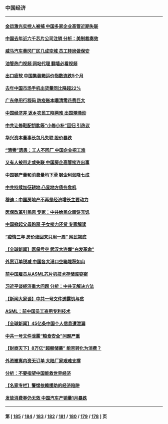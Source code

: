 ### 中国经济
---
#### [金运激光实控人被捕 中国多家企业高管近期失联](../../pages/ncid283/n13932935.md?02191245) 
#### [中国去年近六千芯片公司注销 分析：美制裁奏效](../../pages/ncid283/n13932734.md?02191245) 
#### [威马汽车黄冈厂区几成空城 员工转岗做保安](../../pages/ncid283/n13932556.md?02191245) 
#### [油管热门视频 网站代理 翻墙必看视频](http://138.2.39.72:81/youtube.html?epic-marker?02191245)
#### [出口疲软 中国集装箱运价指数连跌5个月](../../pages/ncid283/n13932463.md?02191245) 
#### [去年中国市场手机出货量同比降超22%](../../pages/ncid283/n13932309.md?02191245) 
#### [广东停用行程码 防疫账本曝清零花费巨大](../../pages/ncid283/n13932226.md?02191245) 
#### [中国经济差 返乡农民工陷两难 出国潮涌动](../../pages/ncid283/n13931944.md?02191245) 
#### [中共让修鞋配钥匙等“小修小补”回归 引热议](../../pages/ncid283/n13931919.md?02191245) 
#### [华兴资本董事长包凡失联 股价暴跌](../../pages/ncid283/n13931782.md?02191245) 
#### [“清零”遗患：工人不回厂 中国企业招工难](../../pages/ncid283/n13931772.md?02191245) 
#### [又有人被带走或失联 中国房企高管接连出事](../../pages/ncid283/n13931704.md?02191245) 
#### [中国钢产量和消费量均下滑 钢企利润降七成](../../pages/ncid283/n13931491.md?02191245) 
#### [中共持续加征耕地 凸显地方债务危机](../../pages/ncid283/n13931427.md?02191245) 
#### [穆迪：中国房地产不再是经济增长主要动力](../../pages/ncid283/n13931057.md?02191245) 
#### [医保改革引民怨 专家：中共给民众画饼充饥](../../pages/ncid283/n13931367.md?02191245) 
#### [中国掀起父母购房 子女接力还贷 专家解读](../../pages/ncid283/n13931034.md?02191245) 
#### [“疫情三年 房价涨回来只用一周” 网民揭底](../../pages/ncid283/n13931080.md?02191245) 
#### [【全球新闻】医保亏空 武汉大连爆“白发革命”](../../pages/ncid283/n13931042.md?02191245) 
#### [外贸订单锐减 中国各大港口空箱堆积如山](../../pages/ncid283/n13930837.md?02191245) 
#### [前中国雇员从ASML芯片机技术存储库窃密](../../pages/ncid283/n13930758.md?02191245) 
#### [习近平谈经济重大问题 分析：中共无解决方法](../../pages/ncid283/n13930312.md?02191245) 
#### [【新闻大家谈】中共一号文件透露饥与贫](../../pages/ncid283/n13930479.md?02191245) 
#### [ASML：前中国员工盗用专利技术](../../pages/ncid283/n13930459.md?02191245) 
#### [【全球新闻】45亿条中国个人信息遭泄漏](../../pages/ncid283/n13930290.md?02191245) 
#### [中共一号文件泄露“粮食安全”问题严重](../../pages/ncid283/n13929765.md?02191245) 
#### [【财商天下】8万亿“超额储蓄” 能否转化为消费？](../../pages/ncid283/n13929896.md?02191245) 
#### [外资撤离内资无订单 大陆厂家艰难支撑](../../pages/ncid283/n13929696.md?02191245) 
#### [分析：不要指望中国能救世界经济](../../pages/ncid283/n13929174.md?02191245) 
#### [【名家专栏】警惕依赖援助的经济陷阱](../../pages/ncid283/n13928980.md?02191245) 
#### [发放消费券仍无效 中国汽车产销量1月暴跌](../../pages/ncid283/n13929160.md?02191245) 

---
#### 第 [ [185](./185.md?02191245) / [184](./184.md?02191245) / [183](./183.md?02191245) / [182](./182.md?02191245) / [181](./181.md?02191245) / [180](./180.md?02191245) / [179](./179.md?02191245) / [178](./178.md?02191245) ] 页
